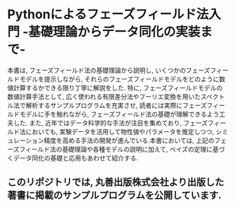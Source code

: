 # Pythonによるフェーズフィールド法入門 -基礎理論からデータ同化の実装まで- 

本書は, フェーズフィールド法の基礎理論から説明し, いくつかのフェーズフィールドモデルを提示しながら, それらのフェーズフィールドモデルをどのように数値計算するかできる限り丁寧に解説をした. 
特に, フェーズフィールドモデルの数値計算手法として, 広く使われる有限差分法やフーリエ変換を用いたスペクトル法で解析するサンプルプログラムを充実させ, 読者には実際にフェーズフィールドモデルに手を触れながら, フェーズフィールド法の基礎が理解できるよう工夫した.
また, 近年ではデータ科学的な手法が注目を集めており, フェーズフィールド法においても, 実験データを活用して物性値やパラメータを推定しつつ, シミュレーション精度を高める手法の開発が進んでいる.本書においては, 
上記のフェーズフィールド法の基礎理論や各種モデルの説明に加えて, ベイズの定理に基づくデータ同化の基礎と応用もあわせて紹介する. 

## このリポジトリでは, 丸善出版株式会社より出版した著書に掲載のサンプルプログラムを公開しています. 
